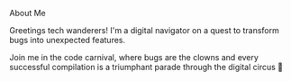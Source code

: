 About Me

Greetings tech wanderers! I'm a digital navigator on a quest to transform bugs into unexpected features.

Join me in the code carnival, where bugs are the clowns and every successful compilation is a triumphant parade through the digital circus 🎪

